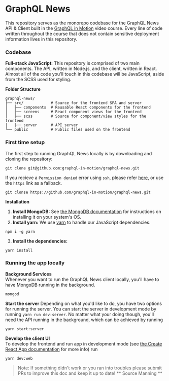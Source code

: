 # GraphQL News
This repository serves as the monorepo codebase for the GraphQL News API & Client built in the [GraphQL in Motion](https://www.manning.com/livevideo/graphql-in-motion) video course. Every line of code written throughout the course that does not contain sensitive deployment information lives in this repository.

### Codebase 
**Full-stack JavaScript:** This repository is comprised of two main components. The API, written in Node.js, and the client, written in React. Almost all of the code you'll touch in this codebase will be JavaScript, aside from the SCSS used for styling.  

**Folder Structure**
```
graphql-news/
├── src/            # Source for the frontend SPA and server
│   ├── components  # Reusable React components for the frontend
│   ├── screens     # React component views for the frontend
│   ├── scss        # Source for component/view styles for the frontend
│   ├── server      # API server
└── public          # Public files used on the frontend
```

### First time setup
The first step to running GraphQL News locally is by downloading and cloning the repository:
```
git clone git@github.com:graphql-in-motion/graphql-news.git
```
If you recieve a `Permission denied` error using `ssh`, please refer [here](https://help.github.com/en/articles/error-permission-denied-publickey), or use the `https` link as a fallback.
```
git clonse https://github.com/graphql-in-motion/graphql-news.git
``` 
**Installation** 
1. **Install MongoDB:** See [the MongoDB documentation](https://docs.mongodb.com/manual/installation/) for instructions on installing it on your system's OS.
2. **Install yarn:** We use [yarn](https://yarnpkg.com/en/) to handle our JavaScript dependencies.
```
npm i -g yarn
```
3. **Install the dependencies:**
```
yarn install
```

### Running the app locally
**Background Services**  
Whenever you want to run the GraphQL News client locally, you'll have to have MongoDB running in the background.
```
mongod
```
**Start the server**
Depending on what you'd like to do, you have two options for running the server. You can start the server in development mode by running `yarn run dev:server`. No matter what your doing though, you'll need the API running in the background, which can be achieved by running
```
yarn start:server
```
**Develop the client UI**  
To develop the frontend and run app in development mode (see [the Create React App documentation](https://github.com/facebook/create-react-app) for more info) run
```
yarn dev:web
```
> Note: If something didn't work or you ran into troubles please submit PRs to improve this doc and keep it up to date!
** Source Manning **
